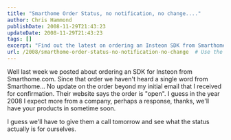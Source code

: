 ```yaml
---
title: "Smarthome Order Status, no notification, no change...."
author: Chris Hammond
publishDate: 2008-11-29T21:43:23
updateDate: 2008-11-29T21:43:23
tags: []
excerpt: "Find out the latest on ordering an Insteon SDK from Smarthome - check the blog for an update! #Smarthome #InsteonSDK #CustomerService"
url: /2008/smarthome-order-status-no-notification-no-change  # Use the generated URL with year
---
```

<p>Well last week we posted about ordering an SDK for Insteon from Smarthome.com. Since that order we haven't heard a single word from Smarthome... No update on the order beyond my initial email that I received for confirmation. Their website says the order is "open". I guess in the year 2008 I expect more from a company, perhaps a response, thanks, we'll have your products in sometime soon.</p> <p>I guess we'll have to give them a call tomorrow and see what the status actually is for ourselves.</p>

